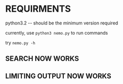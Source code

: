 # REQUIRMENTS

python3.2 -- should be the minimum version required

currently, use `python3 nemo.py` to run commands

try `nemo.py -h`

## SEARCH NOW WORKS
## LIMITING OUTPUT NOW WORKS
